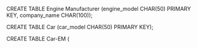 CREATE TABLE Engine Manufacturer
	(engine_model CHAR(50) PRIMARY KEY,
	company_name CHAR(100));

CREATE TABLE Car
	(car_model CHAR(50) PRIMARY KEY);

CREATE TABLE Car-EM
	(
